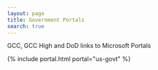 ```yaml
---
layout: page
title: Government Portals
search: true
---
```


GCC, GCC High and DoD links to Microsoft Portals

{% include portal.html portal="us-govt" %}
